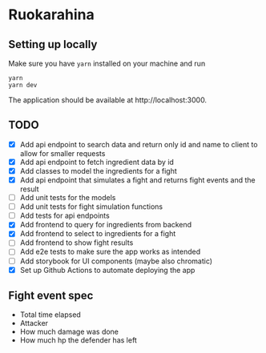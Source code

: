 # Ruokarahina

## Setting up locally

Make sure you have `yarn` installed on your machine and run

```
yarn
yarn dev
```

The application should be available at http://localhost:3000.

## TODO

- [x] Add api endpoint to search data and return only id and name to client to allow for smaller requests
- [x] Add api endpoint to fetch ingredient data by id
- [x] Add classes to model the ingredients for a fight
- [x] Add api endpoint that simulates a fight and returns fight events and the result
- [ ] Add unit tests for the models
- [ ] Add unit tests for fight simulation functions
- [ ] Add tests for api endpoints
- [x] Add frontend to query for ingredients from backend
- [x] Add frontend to select to ingredients for a fight
- [ ] Add frontend to show fight results
- [ ] Add e2e tests to make sure the app works as intended
- [ ] Add storybook for UI components (maybe also chromatic)
- [x] Set up Github Actions to automate deploying the app

## Fight event spec

- Total time elapsed
- Attacker
- How much damage was done
- How much hp the defender has left
